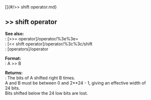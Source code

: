 []{#/&gt;&gt; shift operator.md}    
## \>\> shift operator    
**See also:**    
:   [\>\>= operator]/operator/%3e%3e=    
:   [\<\< shift operator]/operator/%3c%3c/shift    
:   [operators]/operator    
<!-- -->    
**Format:**    
:   A \>\> B    
<!-- -->    
**Returns:**    
:   The bits of A shifted right B times.    
A and B must be between 0 and 2\*\*24 - 1, giving an effective width of    
24 bits.    
Bits shifted below the 24 low bits are lost.  